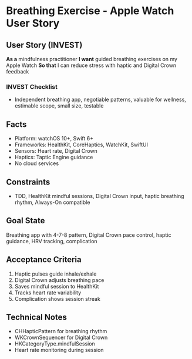 # Breathing Exercise - Apple Watch User Story

## User Story (INVEST)

**As a** mindfulness practitioner
**I want** guided breathing exercises on my Apple Watch
**So that** I can reduce stress with haptic and Digital Crown feedback

### INVEST Checklist
- Independent breathing app, negotiable patterns, valuable for wellness, estimable scope, small size, testable

## Facts
- Platform: watchOS 10+, Swift 6+
- Frameworks: HealthKit, CoreHaptics, WatchKit, SwiftUI
- Sensors: Heart rate, Digital Crown
- Haptics: Taptic Engine guidance
- No cloud services

## Constraints
- TDD, HealthKit mindful sessions, Digital Crown input, haptic breathing rhythm, Always-On compatible

## Goal State
Breathing app with 4-7-8 pattern, Digital Crown pace control, haptic guidance, HRV tracking, complication

## Acceptance Criteria
1. Haptic pulses guide inhale/exhale
2. Digital Crown adjusts breathing pace
3. Saves mindful session to HealthKit
4. Tracks heart rate variability
5. Complication shows session streak

## Technical Notes
- CHHapticPattern for breathing rhythm
- WKCrownSequencer for Digital Crown
- HKCategoryType.mindfulSession
- Heart rate monitoring during session
